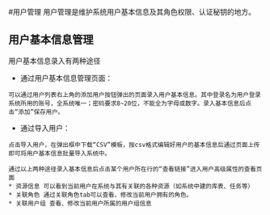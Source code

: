 
#用户管理
  用户管理是维护系统用户基本信息及其角色权限、认证秘钥的地方。

## 用户基本信息管理
用户基本信息录入有两种途径

  *  通过用户基本信息管理页面：

    可以通过用户列表右上角的添加用户按钮弹出的页面录入用户基本信息。其中登录名为用户登录系统所用的账号，全系统唯一；密码要求8~20位，不能全为字母或数字。录入基本信息后点击“添加”保存用户。

  *  通过导入用户：

    点击导入用户，在弹出框中下载“CSV”模板，按csv格式编辑好用户的基本信息后通过页面上传即可将用户基本信息批量导入系统中。

    通过以上两种途径录入基本信息后点击某个用户所在行的“查看链接”进入用户高级属性的查看页面
    * 资源信息 可以看到当前用户在系统与其有关联的各种资源（如系统中建的库表、任务等）
    * 关联角色 通过关联角色tab可以查看、修改当前用户拥有的角色。
    * 关联用户组 查看、修改当前用户所属的用户组信息
